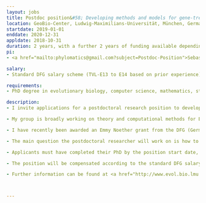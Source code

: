 ```yaml
---
layout: jobs
title: Postdoc position&#58; Developing methods and models for gene-tree species-tree estimation
location: GeoBio-Center, Ludwig-Maximilians-Universität, München, Germany
startdate: 2019-01-01
enddate: 2020-12-31
appldate: 2018-10-31
duration: 2 years, with a further 2 years of funding available depending on progress and interests.
pi:
- <a href="mailto:phylomatics@gmail.com?subject=Postdoc-Position">Sebastian Höhna</a>

salary: 
- Standard DFG salary scheme (TVL-E13 to E14 based on prior experience)

requirements: 
- PhD degree in evolutionary biology, computer science, mathematics, statistics, or a related field.

description:
- I invite applications for a postdoctoral research position to develop new methods and models for gene-tree species-tree estimation in my research group at the GeoBio-Center of the Ludwig-Maximilians-Universität (LMU), München. The position is funded by the DFG Emmy Noether program, and is initially available for 2 years, with a further 2 years of funding available depending on progress and interests. The position should start on 1 January 2018 or as soon as possible thereafter.

- My group is broadly working on theory and computational methods for Bayesian inference of phylogeny (<a href="http://www.evol.bio.lmu.de/research/hoehna">http://www.evol.bio.lmu.de/research/hoehna</a>). The research directions include phylogeny inference, divergence time estimation, diversification rate estimation and model testing. All of our methods are implemented in the open-source program <a href="http://www.RevBayes.com">RevBayes</a> which is the successor software of the popular program MrBayes. The successful applicant will be part of our vibrant RevBayes group and will contribute to further development of the program. There will be opportunities for the successful applicant to work with and visit the research groups of my collaborators in Europe and the USA. Furthermore, I expect the candidate to become actively involved in our RevBayes workshops and hackathons.

- I have recently been awarded an Emmy Noether grant from the DFG (German Science Foundation) which will fund at least 3 positions over the next 5 years. This advertisement is for one of these positions and the applicant will join a young, dynamic and rapidly growing group. My group will be moving to the GeoBio-Center of the LMU Munich, one of Europe’s top Universities (&#35;32 world-wide&#59; &#35;8 in Europe&#59; &#35;1 in Germany&#59; <a href="https://www.timeshighereducation.com/world-university-rankings/lmu-munich">Ranking</a>). The GeoBio-Center is located at the Königsplatz which is in walking distance to the historic city center (Marienplatz) and English Garden (city park with 3.75 km² area). The GeoBio-Center is highly interdisciplinary and consists of researchers from different departments including paleontology, molecular and evolutionary biology, zoology and botany.

- The main question the postdoctoral researcher will work on is how to model biological processes that explain gene tree incongruence by developing models for gene-tree species-tree inference using genomic data. The process should model incomplete lineage sorting due to the multi-species coalescent, migration/hybridization between closely related species, and gene duplication and loss events. The models should be implemented in our software RevBayes using C++ for computational efficiency. Additionally, the postdoctoral researcher should perform simulation studies of the new models, apply them to empirical data, and lead the writing of manuscripts describing the work. 

- Applicants must have completed their PhD by the position start date, with degrees in in evolutionary biology, computer science, mathematics, statistics, or a related field. The candidate must be enthusiastic and capable of working independently. Additionally, proficiency in programming and C++ and experience in phylogenetic methods development as well as Bayesian statistics are preferred skills. There will also be opportunities for the postdoc to develop their own, independent research ideas that are complementary to the goals of this project.

- The position will be compensated according to the standard DFG salary scheme (TVL-E13 to E14 based on prior experience). The salary is very competitive and includes benefits such as health care, pension, unemployment insurance and child support (if applicable). 

- Further information can be found at <a href="http://www.evol.bio.lmu.de/research/hoehna">http://www.evol.bio.lmu.de/research/hoehna</a>, and questions should be directed to Sebastian Höhna (phylomatics@gmail.com). Applications, including a current CV, letter of motivation (1 page) and names and contact details of two referees should be sent to Sebastian Höhna before the deadline of 31 October 2018.



---
```

